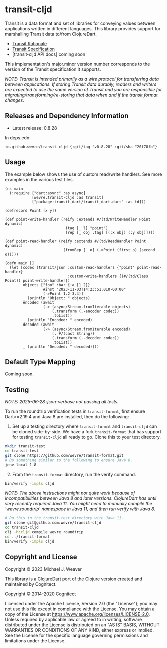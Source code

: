 # transit-cljd

Transit is a data format and set of libraries for conveying values between
applications written in different languages. This library provides support for
marshalling Transit data to/from ClojureDart.

* [Transit Rationale](https://blog.cognitect.com/blog/2014/7/22/transit)
* [Transit Specification](https://github.com/cognitect/transit-format)
* [transit-cljd API docs] coming soon

This implementation's major.minor version number corresponds to the version of
the Transit specification it supports.

_NOTE: Transit is intended primarily as a wire protocol for transferring data
between applications. If storing Transit data durably, readers and writers are
expected to use the same version of Transit and you are responsible for
migrating/transforming/re-storing that data when and if the transit format
changes._

## Releases and Dependency Information

* Latest release: 0.8.28 <!--TRANSIT_CLJD_VERSION-->

In deps.edn:

<!--TRANSIT_CLJD_DEPS-->
```
io.github.wevre/transit-cljd {:git/tag "v0.8.28" :git/sha "20f78fb"}
```

## Usage

The example below shows the use of custom read/write handlers. See more examples
in the various test files.

```
(ns main
  (:require ["dart:async" :as async]
            [wevre.transit-cljd :as transit]
            ["package:transit_dart/transit_dart.dart" :as td]))

(defrecord Point [x y])

(def point-write-handler (reify :extends #/(td/WriteHandler Point dynamic)
                           (tag [_ l] "point")
                           (rep [_ obj .tag] [(:x obj) (:y obj)])))

(def point-read-handler (reify :extends #/(td/ReadHandler Point dynamic)
                          (fromRep [_ o] (->Point (first o) (second o)))))

(defn main []
  (let [codec (transit/json :custom-read-handlers {"point" point-read-handler}
                            :custom-write-handlers {(#/(td/Class Point)) point-write-handler})
        objects ["foo" :bar {:a [1 2]}
                 #inst "2023-11-03T14:23:51.010-00:00"
                 (->Point 1.2 3.4)]
        _ (println "Object: " objects)
        encoded (await
                 (-> (async/Stream.fromIterable objects)
                     (.transform (.-encoder codec))
                     .toList))
        _ (println "Encoded: " encoded)
        decoded (await
                 (-> (async/Stream.fromIterable encoded)
                     (. #/(cast String))
                     (.transform (.-decoder codec))
                     .toList))
        _ (println "Decoded: " decoded)]))
```

## Default Type Mapping

Coming soon.

## Testing

_NOTE: 2025-06-28 :json-verbose not passing all tests._

To run the roundtrip verification tests in `transit-format`, first ensure
Dart>=2.19.4 and Java 8 are installed, then do the following:

1. Set up a testing directory where `transit-format` and `transit-cljd` can be
   cloned side-by-side. We have a fork `transit-format` that has support for
   testing `transit-cljd` all ready to go. Clone this to your test directory.

```sh
mkdir transit-test
cd transit-test
git clone https://github.com/wevre/transit-format.git
# Do something similar to the following to ensure Java 8.
jenv local 1.8
```

2. From the `transit-format` directory, run the verify command.

```sh
bin/verify -impls cljd
```

_NOTE: The above instructions might not quite work because of incompatibilities
between Java 8 and later versions. ClojureDart has until very recently required
Java 11. You might need to manually compile the 'wevre.roundtrip' namespace in
Java 11, and then run verify with Java 8._

```sh
# Do this in the transit-test directory with Java 11.
git clone git@github.com:wevre/transit-cljd
cd transit-cljd
clj -M:cljd compile wevre.roundtrip
cd ../transit-format
bin/verify -impls cljd
```

## Copyright and License

Copyright © 2023 Michael J. Weaver

This library is a ClojureDart port of the Clojure version created and maintained
by Cognitect.

Copyright © 2014-2020 Cognitect

Licensed under the Apache License, Version 2.0 (the "License"); you may not use
this file except in compliance with the License. You may obtain a copy of the
License at https://www.apache.org/licenses/LICENSE-2.0. Unless required by
applicable law or agreed to in writing, software distributed under the License
is distributed on an "AS IS" BASIS, WITHOUT WARRANTIES OR CONDITIONS OF ANY
KIND, either express or implied. See the License for the specific language
governing permissions and limitations under the License.